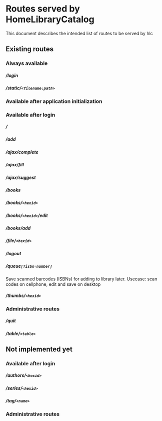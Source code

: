 # Routes served by HomeLibraryCatalog
This document describes the intended list of routes to be served by hlc

## Existing routes

### Always available
##### /login
##### /static/`<filename:path>`

### Available after application initialization

### Available after login
##### /
##### /add
##### /ajax/complete
##### /ajax/fill
##### /ajax/suggest
##### /books
##### /books/`<hexid>`
##### /books/`<hexid>`/edit
##### /books/add
##### /file/`<hexid>`
##### /logout
##### /queue`[?isbn=number]`
Save scanned barcodes (ISBNs) for adding to library later. Usecase: scan codes 
on cellphone, edit and save on desktop
##### /thumbs/`<hexid>`

### Administrative routes
##### /quit
##### /table/`<table>`

## Not implemented yet
### Available after login
##### /authors/`<hexid>`
##### /series/`<hexid>`
##### /tag/`<name>`

### Administrative routes
